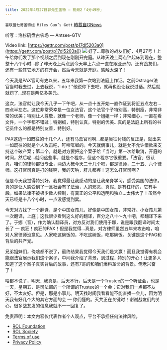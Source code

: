 ```yaml
---
title: 2022年4月27日郭先生盖特 — 视频2「4分49秒」
---
```

`喜联盟七哥盖特组 Miles Guo’s Gett` [轉載自GNews](https://gnews.org/zh-hans/2428491/)

听写：洛杉矶盘古农场 — Antsee-GTV
 
Video link: [https://gettr.com/post/p17dl5203a0](https://gettr.com/post/p17dl5203a0)
 ![](https://assets.gnews.org/wp-content/uploads/2022/04/767E5FC3-08D7-43D9-AF82-A145A3F902C5.jpeg) 
好了…尊敬的战友们好，4月27号！上午给你们发了那个视频之后到现在刚刚开完庭。从昨天晚上两点钟起床到现在，整整十八个小时…除了昨天晚上两点到今天早上六点一直在跟亚洲的，还有战友们，还有一些其它地方的在开会，然后今天就是开庭。感触太深了！
 
今天我是PAX官司有史以来，五年来我第一次站到法庭上作证。之前Ostrager法官当时我去过，上去我说，“I do！”他说你下去吧，就再也没让我说过话。然后就就罚了…现在是两亿多美元。
 
这次，法官就让我今天几乎一下午吧，从一点十五开始一直作证到将近五点左右…四点半左右。这位非常荣幸是一位女法官，这个法官个子特别高，特别瘦，非常非常的优美；特别让人尊敬，就像一个老师，像一个姐姐一样；非常细心，一直在看文件，一个字都不错过；特别细，特别认真，特别的优美…真的是法庭上所有的书记员什么的都是特别友善，特别好。
 
PAX这边一如既往的十几个人，还有马蕊官司啊…都是吴征付钱的反正是，就出来一如既往的就是个人攻击吧，叮呤哐啷的。今天就俩事儿，就是允不允许借款来支持这个破产案；第二个，就是对方要把这个案子给「当时」第一次给取消，开庭的时间，然后呢…就问这些事，就是个程序，但这个程序它很重要。「法官」很认真，咱们的律师都很专业，两边大概今天二十几个吧，都是律师，二十五、六个律师。这打官司真是打的钱啊，我的天呐，肝儿都疼！这怎么打官司啊？
 
但是今天我觉得特别好，我觉得最让我感动的是让我亲身学习，感受美国的法律。真的是让人感受到了一旦社会有了法治，人的邪恶、真假…是有杠杆的，它有手段。如果法律不被极少数人控制，有真正的公平和透明和独立…太伟大了！虽然今天已经是十八个小时，一点没感觉到累。
 
今天对方找了一个翻译，是个中国女孩儿，好像是中国女孩，非常好。小女孩儿第一次翻译，上庭；这我很少看到这么好的翻译，百分之八十～九十吧，都翻译下来了。于娜（音），作为确认翻译员，对方反对我们使用于娜，说是跟我翻译时间太长了 — 疯狂！疯狂的PAX！但是我觉得…真是，对方律师虽然五年来攻击咱，咱对人家律师没意见。人家吃这碗饭的，不吃这碗饭，吃那碗饭。关键是这个PAG和背后的共产党。
 
兄弟姐妹们，俺啥都不说了，最终结果我觉得今天我们是大赢！而且我觉得有机会能跟法官展示我们这个案子，中间我介绍了背景，到过程…特别的开心！让更多人知道了这个案子真实背后的故事，还有7哥的和咱们爆料革命的背景。俺老兴奋了！
 
啥都不说了，明天…我真是，后天不行，后天是一个Trustee的一个听证会，也是一天，星期五，是司法部的一个所谓的Trustee的一个会；它对我们一点都不友好，不太友好。但是，那是小事儿。明天找时间我看看能不能直播一会儿，因为明天我有好几个大的其它方面的会 — 你们懂的。灭共正在关键时！谢谢战友们的关心，很多战友发的信息我就不一一回复了。

免责声明：本文内容仅代表作者个人观点，平台不承担任何法律风险。
  
- [ROL Foundation](https://rolfoundation.org/)
- [ROL Society](https://rolsociety.org/)
- [Terms of use](https://gnews.org/terms-of-use-3/)
- [Privacy Policy](https://gnews.org/privacy-policy/)
